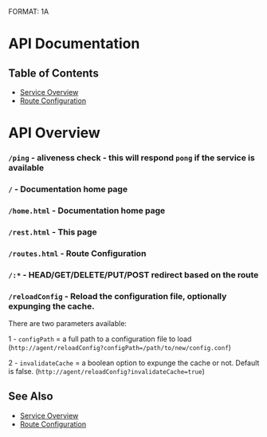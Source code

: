 FORMAT: 1A

# API Documentation

## Table of Contents

+ [Service Overview](home.html)
+ [Route Configuration](routes.html)

# API Overview


### <a name="ping"></a> `/ping` - aliveness check - this will respond `pong` if the service is available

### <a name="/"></a> `/` - Documentation home page

### <a name="home"></a> `/home.html` - Documentation home page

### <a name="rest"></a> `/rest.html` - This page

### <a name="routes"></a> `/routes.html` - Route Configuration

### <a name="everything"></a> `/:*` - HEAD/GET/DELETE/PUT/POST redirect based on the route

### <a name="reload"></a> `/reloadConfig` - Reload the configuration file, optionally expunging the cache.

 There are two parameters available:

 1 - `configPath` = a full path to a configuration file to load
 (`http://agent/reloadConfig?configPath=/path/to/new/config.conf`)

 2 - `invalidateCache` = a boolean option to expunge the cache or not. Default is false.
(`http://agent/reloadConfig?invalidateCache=true`)

## See Also

+ [Service Overview](home.html)
+ [Route Configuration](routes.html)
